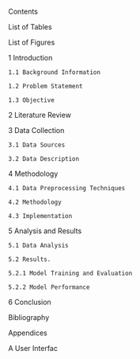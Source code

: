 Contents

List of Tables

List of Figures

1 Introduction

    1.1 Background Information

    1.2 Problem Statement

    1.3 Objective

2 Literature Review

3 Data Collection

    3.1 Data Sources

    3.2 Data Description

4 Methodology

    4.1 Data Preprocessing Techniques

    4.2 Methodology

    4.3 Implementation

5 Analysis and Results

    5.1 Data Analysis

    5.2 Results.

    5.2.1 Model Training and Evaluation

    5.2.2 Model Performance



6 Conclusion

Bibliography

Appendices

A User Interfac